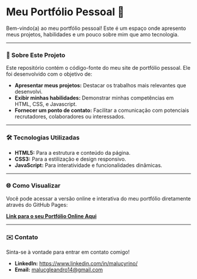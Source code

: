 # Meu Portfólio Pessoal 🚀

Bem-vindo(a) ao meu portfólio pessoal! Este é um espaço onde apresento meus projetos, habilidades e um pouco sobre mim que amo tecnologia.

---

### 🌟 Sobre Este Projeto

Este repositório contém o código-fonte do meu site de portfólio pessoal. Ele foi desenvolvido com o objetivo de:

* **Apresentar meus projetos:** Destacar os trabalhos mais relevantes que desenvolvi.
* **Exibir minhas habilidades:** Demonstrar minhas competências em HTML, CSS, e Javascript.
* **Fornecer um ponto de contato:** Facilitar a comunicação com potenciais recrutadores, colaboradores ou interessados.

---

### 🛠️ Tecnologias Utilizadas

* **HTML5:** Para a estrutura e conteúdo da página.
* **CSS3:** Para a estilização e design responsivo.
* **JavaScript:** Para interatividade e funcionalidades dinâmicas.

---

### 🌐 Como Visualizar

Você pode acessar a versão online e interativa do meu portfólio diretamente através do GitHub Pages:

**[Link para o seu Portfólio Online Aqui]([https://malucyrino.github.io/nome-do-repositorio/])**

---

### ✉️ Contato

Sinta-se à vontade para entrar em contato comigo!

* **LinkedIn:** https://www.linkedin.com/in/malucyrino/
* **Email:** [malucgleandro14@gmail.com](mailto:malucgleandro14@gmail.com)
